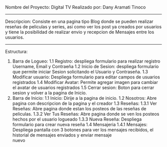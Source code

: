 Nombre del Proyecto: Digital TV
Realizado por: Dany Aramati Tinoco

***********************************************************************
Descripcion:
Consiste en una pagina tipo Blog donde se pueden realizar reseñas de peliculas y series, asi como ver los post ya creados por usuarios y tiene la posibilidad de realizar envio y recepcion de Mensajes entre los usuarios.

***********************************************************************
Estructura:
1. Barra de Logueo:
    1.1 Registro: despliega formulario para realizar registro Username, Email y Contraeña
    1.2 Inicio de Sesion: despliega formulario que permite iniciar Sesion solicitando el Usuario y Contraseña.
    1.3 Modificar usuario: Despliega formulario para editar campos  de usuarios registrados
    1.4 Modificar Avatar: Permite agregar imagen para cambiar el avatar de usuarios registrados
    1.5 Cerrar sesion: Boton para cerrar sesion y volver a la pagina de Inicio.
2. Barra de Inicio:
    1.1 Inicio: Dirije a la pagina de inicio.
    1.2 Nosotros: Abre pagina con descripcion de la pagina y el creador
    1.3 Reseñas: 
        1.3.1 Ver Reseñas: Abre pagina donde estan los posteos de las reseñas de peliculas.
        1.3.2 Ver Tus Reseñas: Abre pagina donde se ven los posteos hechos por el usuario logueado
        1.3.3 Nueva Reseña: Despliega formulario para crear nueva reseña
    1.4 Mensajeria
        1.4.1 Mensajes: Despliega pantalla con 3 botones para ver los mensajes recibidos, el historial de mensajes enviados y enviar mensaje   
                        nuevo